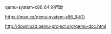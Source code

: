 qemu-system-x86_64 的帮助

https://man.cx/qemu-system-x86_64(1)

http://download.qemu-project.org/qemu-doc.html